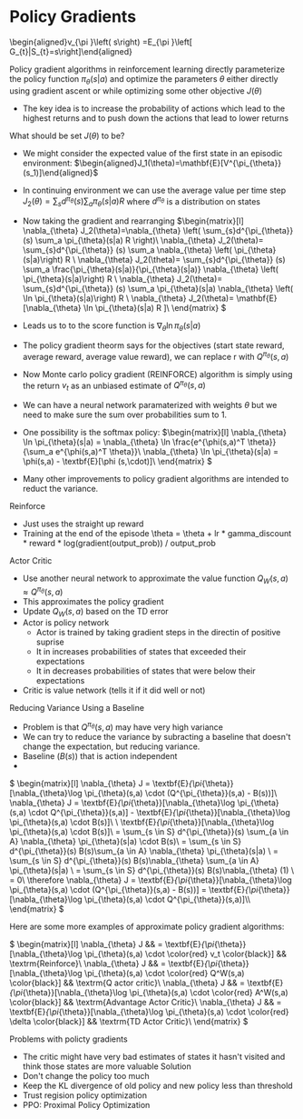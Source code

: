 # Policy Gradients


\begin{aligned}v_{\pi }\left( s\right) =E_{\pi }\left[ G_{t}|S_{t}=s\right]\end{aligned}



Policy gradient algorithms in reinforcement learning directly parameterize the policy function $\pi_{\theta}(s|a)$ and optimize the parameters $\theta$ either directly using gradient ascent or while optimizing some other objective $J(\theta)$
- The key idea is to increase the probability of actions which lead to the highest returns and to push down the actions that lead to lower returns


What should be set $J(\theta)$ to be?
- We might consider the expected value of the first state in an episodic environment:
$\begin{aligned}J_1(\theta)=\mathbf{E}[V^{\pi_{\theta}}(s_1)]\end{aligned}$
- In continuing environment we can use the average value per time step
$J_2(\theta)=\sum_{s}d^{\pi_{\theta}} (s) \sum_a \pi_{\theta}(s|a) R$ where $d^{\pi_{\theta}}$ is a distribution on states
- Now taking the gradient and rearranging
$\begin{matrix}[l]
\nabla_{\theta} J_2(\theta)=\nabla_{\theta} \left( \sum_{s}d^{\pi_{\theta}} (s) \sum_a \pi_{\theta}(s|a) R \right)\\
\nabla_{\theta} J_2(\theta)= \sum_{s}d^{\pi_{\theta}} (s)  \sum_a \nabla_{\theta} \left( \pi_{\theta}(s|a)\right) R \\
\nabla_{\theta} J_2(\theta)= \sum_{s}d^{\pi_{\theta}} (s)  \sum_a \frac{\pi_{\theta}(s|a)}{\pi_{\theta}(s|a)} \nabla_{\theta} \left( \pi_{\theta}(s|a)\right) R \\
\nabla_{\theta} J_2(\theta)= \sum_{s}d^{\pi_{\theta}} (s)  \sum_a \pi_{\theta}(s|a) \nabla_{\theta} \left( \ln \pi_{\theta}(s|a)\right) R \\
\nabla_{\theta} J_2(\theta)= \mathbf{E} [\nabla_{\theta} \ln \pi_{\theta}(s|a) R ]\\
\end{matrix}
$
- Leads us to to the score function is $\nabla_{\theta} \ln \pi_{\theta}(s|a)$
- The policy gradient theorm says for the objectives (start state reward, average reward, average value reward), we can replace r with $Q^{\pi_{\theta}}(s,a)$
- Now Monte carlo policy gradient (REINFORCE) algorithm is simply using the return $v_t$ as an unbiased estimate of $Q^{\pi_{\theta}}(s,a)$
- We can have a neural network paramaterized with weights $\theta$ but we need to make sure the sum over probabilities sum to 1.
- One possibility is the softmax policy: 
$\begin{matrix}[l]
\nabla_{\theta} \ln \pi_{\theta}(s|a) = \nabla_{\theta} \ln \frac{e^{\phi(s,a)^T \theta}}{\sum_a e^{\phi(s,a)^T \theta}}\\
\nabla_{\theta} \ln \pi_{\theta}(s|a) = \phi(s,a) - \textbf{E}[\phi (s,\cdot)]\\
\end{matrix}
$

- Many other improvements to policy gradient algorithms are intended to reduct the variance.


Reinforce
- Just uses the straight up reward
- Training at the end of the episode
\theta = \theta + lr * gamma_discount * reward * log(gradient(output_prob)) / output_prob


Actor Critic
- Use another neural network to approximate the value function $Q_{W}(s,a) \approx Q^{\pi_{\theta}}(s,a)$
- This approximates the policy gradient
- Update $Q_{W}(s,a)$ based on the TD error
- Actor is policy network
    - Actor is trained by taking gradient steps in the directin of positive suprise
    - It in increases probabilities of states that exceeded their expectations
    - It in decreases probabilities of states that were below their expectations
- Critic is value network (tells it if it did well or not)


Reducing Variance Using a Baseline
- Problem is that $Q^{\pi_{\theta}}(s,a)$ may have very high variance
- We can try to reduce the variance by subracting a baseline that doesn't change the expectation, but reducing variance.
- Baseline $(B(s))$ that is action independent
- 
$
\begin{matrix}[l]
\nabla_{\theta} J = \textbf{E}_{\pi_{\theta}}[\nabla_{\theta}\log \pi_{\theta}(s,a) \cdot (Q^{\pi_{\theta}}(s,a) - B(s))]\\
\nabla_{\theta} J = \textbf{E}_{\pi_{\theta}}[\nabla_{\theta}\log \pi_{\theta}(s,a) \cdot Q^{\pi_{\theta}}(s,a)] - \textbf{E}_{\pi_{\theta}}[\nabla_{\theta}\log \pi_{\theta}(s,a) \cdot B(s)]\\
\\
\textbf{E}_{\pi_{\theta}}[\nabla_{\theta}\log \pi_{\theta}(s,a) \cdot B(s)]\\
= \sum_{s \in S} d^{\pi_{\theta}}(s) \sum_{a \in A} \nabla_{\theta}  \pi_{\theta}(s|a) \cdot B(s)\\
= \sum_{s \in S} d^{\pi_{\theta}}(s) B(s)\sum_{a \in A} \nabla_{\theta}  \pi_{\theta}(s|a) \\
= \sum_{s \in S} d^{\pi_{\theta}}(s) B(s)\nabla_{\theta} \sum_{a \in A}   \pi_{\theta}(s|a) \\
= \sum_{s \in S} d^{\pi_{\theta}}(s) B(s)\nabla_{\theta} (1) \\
= 0\\
\therefore 
\nabla_{\theta} J = \textbf{E}_{\pi_{\theta}}[\nabla_{\theta}\log \pi_{\theta}(s,a) \cdot (Q^{\pi_{\theta}}(s,a) - B(s))] =  \textbf{E}_{\pi_{\theta}}[\nabla_{\theta}\log \pi_{\theta}(s,a) \cdot Q^{\pi_{\theta}}(s,a)]\\\\
\end{matrix}
$

Here are some more examples of approximate policy gradient algorithms:

$
\begin{matrix}[l]
\nabla_{\theta} J && = \textbf{E}_{\pi_{\theta}}[\nabla_{\theta}\log \pi_{\theta}(s,a) \cdot \color{red} v_t \color{black}] && \textrm{Reinforce}\\
\nabla_{\theta} J && = \textbf{E}_{\pi_{\theta}}[\nabla_{\theta}\log \pi_{\theta}(s,a) \cdot \color{red} Q^W(s,a) \color{black}] && \textrm{Q actor critic}\\
\nabla_{\theta} J && = \textbf{E}_{\pi_{\theta}}[\nabla_{\theta}\log \pi_{\theta}(s,a) \cdot \color{red} A^W(s,a) \color{black}] && \textrm{Advantage Actor Critic}\\
\nabla_{\theta} J && = \textbf{E}_{\pi_{\theta}}[\nabla_{\theta}\log \pi_{\theta}(s,a) \cdot \color{red} \delta \color{black}] && \textrm{TD Actor Critic}\\
\end{matrix}
$



Problems with policty gradients
- The critic might have very bad estimates of states it hasn't visited and think those states are more valuable
Solution
- Don't change the policy too much
- Keep the KL divergence of old policy and new policy less than threshold
- Trust regision policy optimization
- PPO: Proximal Policy Optimization
